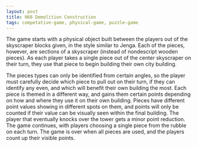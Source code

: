 ```yaml
---
layout: post
title: 068 Demolition Construction
tags: competative-game, physical-game, puzzle-game
---
```

The game starts with a physical object built between the players out of the skyscraper blocks given, in the style similar to Jenga.  Each of the pieces, however, are sections of a skyscraper (instead of nondescript wooden pieces).  As each player takes a single piece out of the center skyscraper on their turn, they use that piece to begin building their own city building. 

The pieces types can only be identified from certain angles, so the player must carefully decide which piece to pull out on their turn, if they can identify any even, and which will benefit their own building the most.  Each piece is themed in a different way, and gains them certain points depending on how and where they use it on their own building. Pieces have different point values showing in different spots on them, and points will only be counted if their value can be visually seen within the final building.    The player that eventually knocks over the tower gets a minor point reduction.  The game continues, with players choosing a single piece from the rubble on each turn.  The game is over when all pieces are used, and the players count up their visible points.